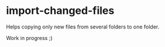 # import-changed-files

Helps copying only new files from several folders to one folder.

Work in progress ;)

